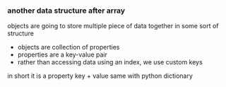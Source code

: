 ### another data structure after array

objects are going to store multiple piece of data together in some sort of structure

- objects are collection of properties
- properties are a key-value pair
- rather than accessing data using an index, we use custom keys

in short it is a property key + value
same with python dictionary 
